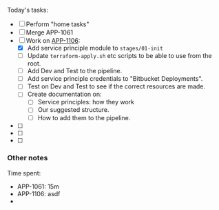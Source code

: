 Today's tasks:
- [ ] Perform "home tasks"
- [ ] Merge APP-1061
- [ ] Work on [APP-1106](https://agxeed.atlassian.net/browse/APP-1106):
    - [x] Add service principle module to `stages/01-init`
    - [ ] Update `terraform-apply.sh` etc scripts to be able to use from the root.
    - [ ] Add Dev and Test to the pipeline.
    - [ ] Add service principle credentials to "Bitbucket Deployments".
    - [ ] Test on Dev and Test to see if the correct resources are made.
    - [ ] Create documentation on:
        - [ ] Service principles: how they work
        - [ ] Our suggested structure.
        - [ ] How to add them to the pipeline.
- [ ] 
- [ ] 
- [ ]  

### Other notes

Time spent:
- APP-1061: 15m
- APP-1106: asdf
- 